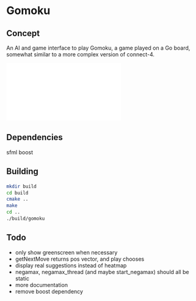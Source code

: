 # Gomoku

## Concept

An AI and game interface to play Gomoku, a game played on a Go board, somewhat similar to a more complex version of connect-4.

![Subject](gomoku.pdf)

## Dependencies

sfml
boost

## Building

```bash
mkdir build
cd build
cmake ..
make
cd ..
./build/gomoku
```

## Todo

* only show greenscreen when necessary
* getNextMove returns pos vector, and play chooses
* display real suggestions instead of heatmap
* negamax, negamax_thread (and maybe start_negamax) should all be static
* more documentation
* remove boost dependency
